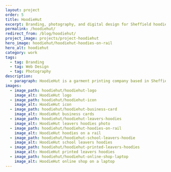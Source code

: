 ```yaml
---
layout: project
order: 5
title: HoodieHut
excerpt: Branding, photography, and digital design for Sheffield hoodie printing company, HoodieHut.
permalink: /hoodiehut/
redirect_from: /blog/hoodiehut/
project_image: projects/project-hoodiehut
hero_image: hoodiehut/hoodiehut-hoodies-on-rail
hero_alt: hoodiehut
category: work
tags:
  - tag: Branding
  - tag: Web Design
  - tag: Photography
description:
  - paragraph: HoodieHut is a garment printing company based in Sheffield. They specialise in <a class="link-body" href="https://hoodiehut.co.uk/ski-hoodies">ski trip hoodies</a> and <a class="link-body" href="https://hoodiehut.co.uk/leavers-hoodies">leavers hoodies</a> for schools, colleges, and universities.
images:
  - image_path: hoodiehut/hoodiehut-logo
    image_alt: HoodieHut logo
  - image_path: hoodiehut/hoodiehut-icon
    image_alt: HoodieHut icon
  - image_path: hoodiehut/hoodiehut-business-card
    image_alt: HoodieHut business cards
  - image_path: hoodiehut/hoodiehut-leavers-hoodies
    image_alt: HoodieHut leavers hoodies photo
  - image_path: hoodiehut/hoodiehut-hoodies-on-rail
    image_alt: HoodieHut hoodies on a rail
  - image_path: hoodiehut/hoodiehut-school-leavers-hoodie
    image_alt: HoodieHut school leavers hoodies
  - image_path: hoodiehut/hoodiehut-printed-leavers-hoodies
    image_alt: HoodieHut printed leavers hoodies
  - image_path: hoodiehut/hoodiehut-online-shop-laptop
    image_alt: HoodieHut online shop on a laptop
---
```


